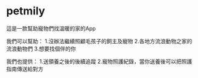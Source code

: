 # petmily

這是一款幫助寵物們找溫暖的家的App

我們可以幫助：
1.沒辦法繼續照顧毛孩子的飼主及寵物
2.各地方流浪動物之家的流浪動物們
3.想要找個伴的你

我們也提供：
1.送領養之後的後續追蹤
2.寵物照護紀錄，當你送養後可以把照護指南傳送給對方